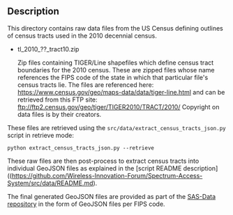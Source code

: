 ## Description

This directory contains raw data files from the US Census
defining outlines of census tracts used in the 2010 decennial census.

* tl_2010_??_tract10.zip

    Zip files containing TIGER/Line shapefiles which define census tract boundaries
    for the 2010 census. These are zipped files whose name references the FIPS code
    of the state in which that particular file's census tracts lie. The files are
    referenced here: https://www.census.gov/geo/maps-data/data/tiger-line.html
    and can be retrieved from this FTP site:
    ftp://ftp2.census.gov/geo/tiger/TIGER2010/TRACT/2010/
    Copyright on data files is by their creators.

These files are retrieved using the `src/data/extract_census_tracts_json.py` script
in retrieve mode:
 
   `python extract_census_tracts_json.py --retrieve`
   
These raw files are then post-process to extract census tracts into individual GeoJSON
files as explained in the [script README description]((https://github.com/Wireless-Innovation-Forum/Spectrum-Access-System/src/data/README.md).

The final generated GeoJSON files are provided as part of the 
[SAS-Data repository](https://github.com/Wireless-Innovation-Forum/SAS-Data) in the 
form of GeoJSON files per FIPS code.
